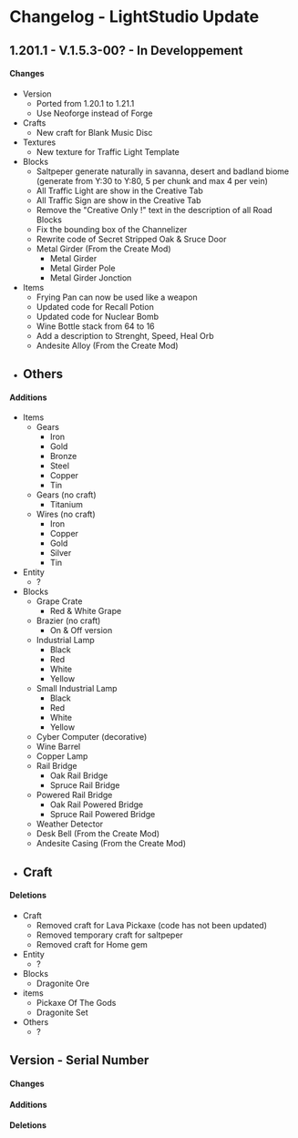 # Changelog - LightStudio Update

## 1.201.1 -  V.1.5.3-00? - In Developpement

#### Changes
   - Version
      - Ported from 1.20.1 to 1.21.1
      - Use Neoforge instead of Forge
   - Crafts
      - New craft for Blank Music Disc
   - Textures
      - New texture for Traffic Light Template
   - Blocks
      - Saltpeper generate naturally in savanna, desert and badland biome (generate from Y:30 to Y:80, 5 per chunk and max 4 per vein)
      - All Traffic Light are show in the Creative Tab
      - All Traffic Sign are show in the Creative Tab
      - Remove the "Creative Only !" text in the description of all Road Blocks
      - Fix the bounding box of the Channelizer
      - Rewrite code of Secret Stripped Oak & Sruce Door
      - Metal Girder (From the Create Mod)
         - Metal Girder 
         - Metal Girder Pole
         - Metal Girder Jonction
   - Items
      - Frying Pan can now be used like a weapon 
      - Updated code for Recall Potion
      - Updated code for Nuclear Bomb
      - Wine Bottle stack from 64 to 16
      - Add a description to Strenght, Speed, Heal Orb
      - Andesite Alloy (From the Create Mod)
   - Others
      -
#### Additions
   - Items
      - Gears
         - Iron
         - Gold
         - Bronze
         - Steel
         - Copper
         - Tin
      - Gears (no craft)
         - Titanium
      - Wires (no craft)
         - Iron
         - Copper
         - Gold
         - Silver
         - Tin
   - Entity
      - ?
   - Blocks
      - Grape Crate
         - Red & White Grape
      - Brazier (no craft)
         - On & Off version
      - Industrial Lamp
         - Black
         - Red
         - White
         - Yellow
      - Small Industrial Lamp
         - Black
         - Red
         - White
         - Yellow
      - Cyber Computer (decorative)
      - Wine Barrel
      - Copper Lamp
      - Rail Bridge
         - Oak Rail Bridge
         - Spruce Rail Bridge
      - Powered Rail Bridge
         - Oak Rail Powered Bridge
         - Spruce Rail Powered Bridge
      - Weather Detector
      - Desk Bell (From the Create Mod)
      - Andesite Casing (From the Create Mod)
   - Craft
      -

#### Deletions
   - Craft
      - Removed craft for Lava Pickaxe (code has not been updated)
      - Removed temporary craft for saltpeper
      - Removed craft for Home gem
   - Entity   
      - ?
   - Blocks  
      - Dragonite Ore
   - items   
      - Pickaxe Of The Gods
      - Dragonite Set
   - Others
      - ?

## Version -  Serial Number

#### Changes

#### Additions

#### Deletions